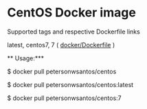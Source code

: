 # CentOS Docker image

Supported tags and respective Dockerfile links

latest, centos7, 7 ( [docker/Dockerfile](https://github.com/petersonwsantos/centos/blob/centos-7/docker/Dockerfile) )
 
 ** Usage:***
 
 $ docker pull petersonwsantos/centos
 
 $ docker pull petersonwsantos/centos:latest
 
 $ docker pull petersonwsantos/centos:7
 

